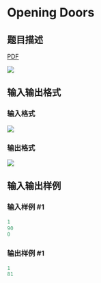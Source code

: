 # Opening Doors

## 题目描述

[problemUrl]: https://uva.onlinejudge.org/index.php?option=com_onlinejudge&Itemid=8&category=18&page=show_problem&problem=1547

[PDF](https://uva.onlinejudge.org/external/106/p10606.pdf)

![](https://cdn.luogu.com.cn/upload/vjudge_pic/UVA10606/ae31afc15ed069930c58eb12b3042f5870e1f0cd.png)

## 输入输出格式

### 输入格式

![](https://cdn.luogu.com.cn/upload/vjudge_pic/UVA10606/5186ce25d5278f035e144dfe9a5106dfc5515eee.png)

### 输出格式

![](https://cdn.luogu.com.cn/upload/vjudge_pic/UVA10606/3073ef5a742612768dc1ebd534dc858a769171f1.png)

## 输入输出样例

### 输入样例 #1

```cpp
1
90
0
```


### 输出样例 #1

```cpp
1
81
```


